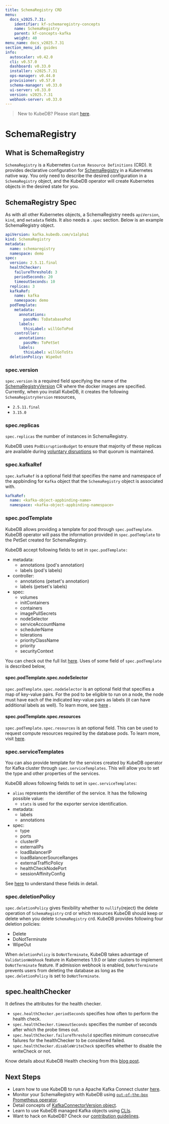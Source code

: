 ```yaml
---
title: SchemaRegistry CRD
menu:
  docs_v2025.7.31:
    identifier: kf-schemaregistry-concepts
    name: SchemaRegistry
    parent: kf-concepts-kafka
    weight: 40
menu_name: docs_v2025.7.31
section_menu_id: guides
info:
  autoscaler: v0.42.0
  cli: v0.57.0
  dashboard: v0.33.0
  installer: v2025.7.31
  ops-manager: v0.44.0
  provisioner: v0.57.0
  schema-manager: v0.33.0
  ui-server: v0.33.0
  version: v2025.7.31
  webhook-server: v0.33.0
---
```


> New to KubeDB? Please start [here](/docs/v2025.7.31/README).

# SchemaRegistry

## What is SchemaRegistry

`SchemaRegistry` is a Kubernetes `Custom Resource Definitions` (CRD). It provides declarative configuration for [SchemaRegistry](https://www.apicur.io/registry/) in a Kubernetes native way. You only need to describe the desired configuration in a `SchemaRegistry` object, and the KubeDB operator will create Kubernetes objects in the desired state for you.

## SchemaRegistry Spec

As with all other Kubernetes objects, a SchemaRegistry needs `apiVersion`, `kind`, and `metadata` fields. It also needs a `.spec` section. Below is an example SchemaRegistry object.

```yaml
apiVersion: kafka.kubedb.com/v1alpha1
kind: SchemaRegistry
metadata:
  name: schemaregistry
  namespace: demo
spec:
  version: 2.5.11.final
  healthChecker:
    failureThreshold: 3
    periodSeconds: 20
    timeoutSeconds: 10
  replicas: 3
  kafkaRef:
    name: kafka
    namespace: demo
  podTemplate:
    metadata:
      annotations:
        passMe: ToDatabasePod
      labels:
        thisLabel: willGoToPod
    controller:
      annotations:
        passMe: ToPetSet
      labels:
        thisLabel: willGoToSts
  deletionPolicy: WipeOut
```

### spec.version

`spec.version` is a required field specifying the name of the [SchemaRegistryVersion](/docs/v2025.7.31/guides/kafka/concepts/schemaregistryversion) CR where the docker images are specified. Currently, when you install KubeDB, it creates the following `SchemaRegistryVersion` resources,
- `2.5.11.final`
- `3.15.0`

### spec.replicas

`spec.replicas` the number of instances in SchemaRegistry.

KubeDB uses `PodDisruptionBudget` to ensure that majority of these replicas are available during [voluntary disruptions](https://kubernetes.io/docs/concepts/workloads/pods/disruptions/#voluntary-and-involuntary-disruptions) so that quorum is maintained.

### spec.kafkaRef

`spec.kafkaRef` is a optional field that specifies the name and namespace of the appbinding for `Kafka` object that the `SchemaRegistry` object is associated with.
```yaml
kafkaRef:
  name: <kafka-object-appbinding-name>
  namespace: <kafka-object-appbinding-namespace>
```

### spec.podTemplate

KubeDB allows providing a template for pod through `spec.podTemplate`. KubeDB operator will pass the information provided in `spec.podTemplate` to the PetSet created for SchemaRegistry.

KubeDB accept following fields to set in `spec.podTemplate:`

- metadata:
    - annotations (pod's annotation)
    - labels (pod's labels)
- controller:
    - annotations (petset's annotation)
    - labels (petset's labels)
- spec:
    - volumes
    - initContainers
    - containers
    - imagePullSecrets
    - nodeSelector
    - serviceAccountName
    - schedulerName
    - tolerations
    - priorityClassName
    - priority
    - securityContext

You can check out the full list [here](https://github.com/kmodules/offshoot-api/blob/39bf8b2/api/v2/types.go#L44-L279). Uses of some field of `spec.podTemplate` is described below,

#### spec.podTemplate.spec.nodeSelector

`spec.podTemplate.spec.nodeSelector` is an optional field that specifies a map of key-value pairs. For the pod to be eligible to run on a node, the node must have each of the indicated key-value pairs as labels (it can have additional labels as well). To learn more, see [here](https://kubernetes.io/docs/concepts/configuration/assign-pod-node/#nodeselector) .

#### spec.podTemplate.spec.resources

`spec.podTemplate.spec.resources` is an optional field. This can be used to request compute resources required by the database pods. To learn more, visit [here](http://kubernetes.io/docs/user-guide/compute-resources/).

### spec.serviceTemplates

You can also provide template for the services created by KubeDB operator for Kafka cluster through `spec.serviceTemplates`. This will allow you to set the type and other properties of the services.

KubeDB allows following fields to set in `spec.serviceTemplates`:
- `alias` represents the identifier of the service. It has the following possible value:
    - `stats` is used for the exporter service identification.
- metadata:
    - labels
    - annotations
- spec:
    - type
    - ports
    - clusterIP
    - externalIPs
    - loadBalancerIP
    - loadBalancerSourceRanges
    - externalTrafficPolicy
    - healthCheckNodePort
    - sessionAffinityConfig

See [here](https://github.com/kmodules/offshoot-api/blob/kubernetes-1.21.1/api/v1/types.go#L237) to understand these fields in detail.

### spec.deletionPolicy

`spec.deletionPolicy` gives flexibility whether to `nullify`(reject) the delete operation of `SchemaRegistry` crd or which resources KubeDB should keep or delete when you delete `SchemaRegistry` crd. KubeDB provides following four deletion policies:

- Delete
- DoNotTerminate
- WipeOut

When `deletionPolicy` is `DoNotTerminate`, KubeDB takes advantage of `ValidationWebhook` feature in Kubernetes 1.9.0 or later clusters to implement `DoNotTerminate` feature. If admission webhook is enabled, `DoNotTerminate` prevents users from deleting the database as long as the `spec.deletionPolicy` is set to `DoNotTerminate`.

## spec.healthChecker
It defines the attributes for the health checker.
- `spec.healthChecker.periodSeconds` specifies how often to perform the health check.
- `spec.healthChecker.timeoutSeconds` specifies the number of seconds after which the probe times out.
- `spec.healthChecker.failureThreshold` specifies minimum consecutive failures for the healthChecker to be considered failed.
- `spec.healthChecker.disableWriteCheck` specifies whether to disable the writeCheck or not.

Know details about KubeDB Health checking from this [blog post](https://appscode.com/blog/post/kubedb-health-checker/).

## Next Steps

- Learn how to use KubeDB to run a Apache Kafka Connect cluster [here](/docs/v2025.7.31/guides/kafka/README).
- Monitor your SchemaRegistry with KubeDB using [`out-of-the-box` Prometheus operator](/docs/v2025.7.31/guides/kafka/monitoring/using-prometheus-operator).
- Detail concepts of [KafkaConnectorVersion object](/docs/v2025.7.31/guides/kafka/concepts/kafkaconnectorversion).
- Learn to use KubeDB managed Kafka objects using [CLIs](/docs/v2025.7.31/guides/kafka/cli/cli).
- Want to hack on KubeDB? Check our [contribution guidelines](/docs/v2025.7.31/CONTRIBUTING).
